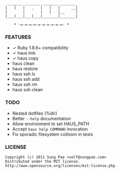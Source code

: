 
     _______ _______ _______ _______
    |   |   |   _   |   |   |     __|
    |       |       |   |   |__     |
    |___|___|___|___|_______|_______|

        * -=-=-=-=-=-=-=-=-=-=- *


### FEATURES

 - ✓ Ruby 1.8.6+ compatibility
 - ✓ haus link
 - ✓ haus copy
 - haus clean
 - haus restore
 - haus ssh ls
 - haus ssh add
 - haus ssh rm
 - haus ssh clean


### TODO

 - Nested dotfiles (%dir)
 - Better `--help` documentation
 - Allow environment to set HAUS_PATH
 - Accept `haus help COMMAND` invocation
 - Fix sporadic filesystem collision in tests


### LICENSE

    Copyright (c) 2011 Sung Pae <self@sungpae.com>
    Distributed under the MIT license.
    http://www.opensource.org/licenses/mit-license.php
